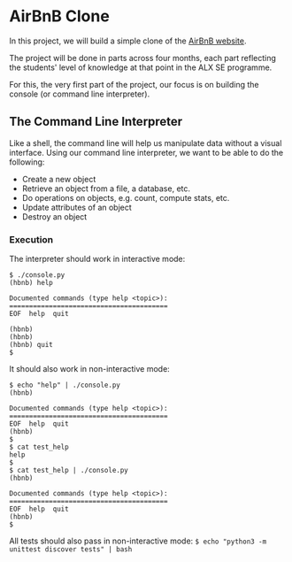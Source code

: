 # AirBnB Clone
In this project, we will build a simple clone of the [AirBnB website](https://www.airbnb.com/).

The project will be done in parts across four months, each part reflecting the students' level of knowledge at that point in the ALX SE programme.

For this, the very first part of the project, our focus is on building the console (or command line interpreter).

## The Command Line Interpreter
Like a shell, the command line will help us manipulate data without a visual interface. Using our command line interpreter, we want to be able to do the following:
* Create a new object
* Retrieve an object from a file, a database, etc.
* Do operations on objects, e.g. count, compute stats, etc.
* Update attributes of an object
* Destroy an object
### Execution
The interpreter should work in interactive mode:
```
$ ./console.py
(hbnb) help

Documented commands (type help <topic>):
========================================
EOF  help  quit

(hbnb) 
(hbnb) 
(hbnb) quit
$
```
It should also work in non-interactive mode:
```
$ echo "help" | ./console.py
(hbnb)

Documented commands (type help <topic>):
========================================
EOF  help  quit
(hbnb) 
$
$ cat test_help
help
$
$ cat test_help | ./console.py
(hbnb)

Documented commands (type help <topic>):
========================================
EOF  help  quit
(hbnb) 
$
```
All tests should also pass in non-interactive mode: ```$ echo "python3 -m unittest discover tests" | bash```
